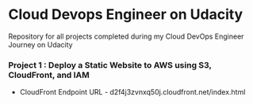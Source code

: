# Cloud Devops Engineer on Udacity
Repository for all projects completed during my Cloud DevOps Engineer Journey on Udacity


### Project 1 : Deploy a Static Website to AWS using S3, CloudFront, and IAM
-   CloudFront Endpoint URL - d2f4j3zvnxq50j.cloudfront.net/index.html

